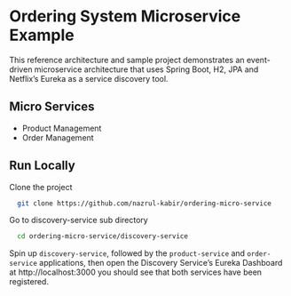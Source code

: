 
# Ordering System Microservice Example

This reference architecture and sample project demonstrates an event-driven microservice architecture that uses Spring Boot, H2, JPA and Netflix’s Eureka as a service discovery tool.


## Micro Services

- Product Management
- Order Management



## Run Locally

Clone the project

```bash
  git clone https://github.com/nazrul-kabir/ordering-micro-service
```

Go to discovery-service sub directory

```bash
  cd ordering-micro-service/discovery-service
```


Spin up ```discovery-service```, followed by the ```product-service``` and ```order-service``` applications, then open the Discovery Service’s Eureka Dashboard at http://localhost:3000 you should see that both services have been registered. 
